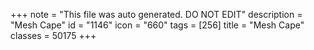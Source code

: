 +++
note = "This file was auto generated. DO NOT EDIT"
description = "Mesh Cape"
id = "1146"
icon = "660"
tags = [256]
title = "Mesh Cape"
classes = 50175
+++
